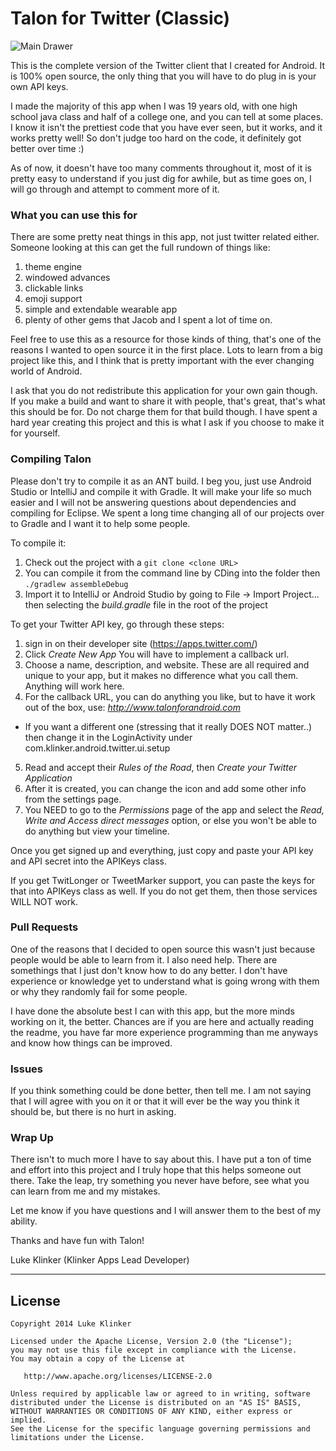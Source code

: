 # Talon for Twitter (Classic) #

![Main Drawer](https://raw.githubusercontent.com/klinker24/Talon-for-Twitter/master/Other/Promo%20Stuff/Graphics/Classic/Final%20Promos/Feature%20graphic.png)

This is the complete version of the Twitter client that I created for Android. It is 100% open source, the only thing that you will have to do plug in is your own API keys.

I made the majority of this app when I was 19 years old, with one high school java class and half of a college one, and you can tell at some places. I know it isn't the prettiest code that you have ever seen, but it works, and it works pretty well! So don't judge too hard on the code, it definitely got better over time :)

As of now, it doesn't have too many comments throughout it, most of it is pretty easy to understand if you just dig for awhile, but as time goes on, I will go through and attempt to comment more of it.


### What you can use this for ###

There are some pretty neat things in this app, not just twitter related either. Someone looking at this can get the full rundown of things like:

1. theme engine
2. windowed advances
3. clickable links
4. emoji support
5. simple and extendable wearable app
6. plenty of other gems that Jacob and I spent a lot of time on.


Feel free to use this as a resource for those kinds of thing, that's one of the reasons I wanted to open source it in the first place. Lots to learn from a big project like this, and I think that is pretty important with the ever changing world of Android.

I ask that you do not redistribute this application for your own gain though. If you make a build and want to share it with people, that's great, that's what this should be for. Do not charge them for that build though. I have spent a hard year creating this project and this is what I ask if you choose to make it for yourself.


### Compiling Talon ###

Please don't try to compile it as an ANT build. I beg you, just use Android Studio or IntelliJ and compile it with Gradle. It will make your life so much easier and I will not be answering questions about dependencies and compiling for Eclipse. We spent a long time changing all of our projects over to Gradle and I want it to help some people.

To compile it:

1. Check out the project with a `git clone <clone URL>`
2. You can compile it from the command line by CDing into the folder then `./gradlew assembleDebug`
3. Import it to IntelliJ or Android Studio by going to File -> Import Project... then selecting the *build.gradle* file in the root of the project

To get your Twitter API key, go through these steps:

1. sign in on their developer site (https://apps.twitter.com/)
2. Click *Create New App* You will have to implement a callback url.
3. Choose a name, description, and website. These are all required and unique to your app, but it makes no difference what you call them. Anything will work here.
4. For the callback URL, you can do anything you like, but to have it work out of the box, use: *http://www.talonforandroid.com*
  * If you want a different one (stressing that it really DOES NOT matter..) then change it in the LoginActivity under com.klinker.android.twitter.ui.setup
5. Read and accept their *Rules of the Road*, then *Create your Twitter Application*
6. After it is created, you can change the icon and add some other info from the settings page.
7. You NEED to go to the *Permissions* page of the app and select the *Read, Write and Access direct messages* option, or else you won't be able to do anything but view your timeline.

Once you get signed up and everything, just copy and paste your API key and API secret into the APIKeys class.

If you get TwitLonger or TweetMarker support, you can paste the keys for that into APIKeys class as well. If you do not get them, then those services WILL NOT work.


### Pull Requests ###

One of the reasons that I decided to open source this wasn't just because people would be able to learn from it. I also need help. There are somethings that I just don't know how to do any better. I don't have experience or knowledge yet to understand what is going wrong with them or why they randomly fail for some people.

I have done the absolute best I can with this app, but the more minds working on it, the better. Chances are if you are here and actually reading the readme, you have far more experience programming than me anyways and know how things can be improved.


### Issues ###

If you think something could be done better, then tell me. I am not saying that I will agree with you on it or that it will ever be the way you think it should be, but there is no hurt in asking.


### Wrap Up ###

There isn't to much more I have to say about this. I have put a ton of time and effort into this project and I truly hope that this helps someone out there. Take the leap, try something you never have before, see what you can learn from me and my mistakes.

Let me know if you have questions and I will answer them to the best of my ability.

Thanks and have fun with Talon!


Luke Klinker (Klinker Apps Lead Developer)




---

## License

    Copyright 2014 Luke Klinker

    Licensed under the Apache License, Version 2.0 (the "License");
    you may not use this file except in compliance with the License.
    You may obtain a copy of the License at

       http://www.apache.org/licenses/LICENSE-2.0

    Unless required by applicable law or agreed to in writing, software
    distributed under the License is distributed on an "AS IS" BASIS,
    WITHOUT WARRANTIES OR CONDITIONS OF ANY KIND, either express or implied.
    See the License for the specific language governing permissions and
    limitations under the License.
